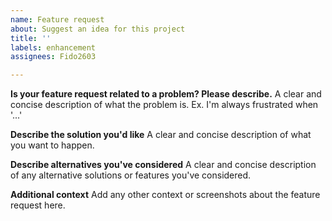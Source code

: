 ```yaml
---
name: Feature request
about: Suggest an idea for this project
title: ''
labels: enhancement
assignees: Fido2603

---
```


**Is your feature request related to a problem? Please describe.**
A clear and concise description of what the problem is. Ex. I'm always frustrated when '...'

**Describe the solution you'd like**
A clear and concise description of what you want to happen.

**Describe alternatives you've considered**
A clear and concise description of any alternative solutions or features you've considered.

**Additional context**
Add any other context or screenshots about the feature request here.
